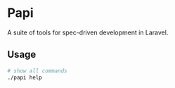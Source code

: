 # Papi

A suite of tools for spec-driven development in Laravel.

## Usage

```bash
# show all commands
./papi help
```
